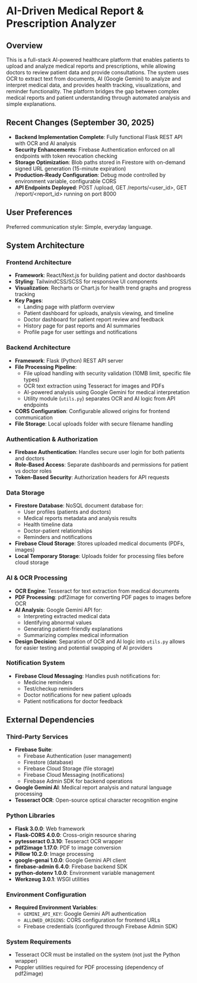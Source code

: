 # AI-Driven Medical Report & Prescription Analyzer

## Overview

This is a full-stack AI-powered healthcare platform that enables patients to upload and analyze medical reports and prescriptions, while allowing doctors to review patient data and provide consultations. The system uses OCR to extract text from documents, AI (Google Gemini) to analyze and interpret medical data, and provides health tracking, visualizations, and reminder functionality. The platform bridges the gap between complex medical reports and patient understanding through automated analysis and simple explanations.

## Recent Changes (September 30, 2025)

- **Backend Implementation Complete**: Fully functional Flask REST API with OCR and AI analysis
- **Security Enhancements**: Firebase Authentication enforced on all endpoints with token revocation checking
- **Storage Optimization**: Blob paths stored in Firestore with on-demand signed URL generation (15-minute expiration)
- **Production-Ready Configuration**: Debug mode controlled by environment variable, configurable CORS
- **API Endpoints Deployed**: POST /upload, GET /reports/<user_id>, GET /report/<report_id> running on port 8000

## User Preferences

Preferred communication style: Simple, everyday language.

## System Architecture

### Frontend Architecture
- **Framework**: React/Next.js for building patient and doctor dashboards
- **Styling**: TailwindCSS/SCSS for responsive UI components
- **Visualization**: Recharts or Chart.js for health trend graphs and progress tracking
- **Key Pages**: 
  - Landing page with platform overview
  - Patient dashboard for uploads, analysis viewing, and timeline
  - Doctor dashboard for patient report review and feedback
  - History page for past reports and AI summaries
  - Profile page for user settings and notifications

### Backend Architecture
- **Framework**: Flask (Python) REST API server
- **File Processing Pipeline**:
  - File upload handling with security validation (10MB limit, specific file types)
  - OCR text extraction using Tesseract for images and PDFs
  - AI-powered analysis using Google Gemini for medical interpretation
  - Utility module (`utils.py`) separates OCR and AI logic from API endpoints
- **CORS Configuration**: Configurable allowed origins for frontend communication
- **File Storage**: Local uploads folder with secure filename handling

### Authentication & Authorization
- **Firebase Authentication**: Handles secure user login for both patients and doctors
- **Role-Based Access**: Separate dashboards and permissions for patient vs doctor roles
- **Token-Based Security**: Authorization headers for API requests

### Data Storage
- **Firestore Database**: NoSQL document database for:
  - User profiles (patients and doctors)
  - Medical reports metadata and analysis results
  - Health timeline data
  - Doctor-patient relationships
  - Reminders and notifications
- **Firebase Cloud Storage**: Stores uploaded medical documents (PDFs, images)
- **Local Temporary Storage**: Uploads folder for processing files before cloud storage

### AI & OCR Processing
- **OCR Engine**: Tesseract for text extraction from medical documents
- **PDF Processing**: pdf2image for converting PDF pages to images before OCR
- **AI Analysis**: Google Gemini API for:
  - Interpreting extracted medical data
  - Identifying abnormal values
  - Generating patient-friendly explanations
  - Summarizing complex medical information
- **Design Decision**: Separation of OCR and AI logic into `utils.py` allows for easier testing and potential swapping of AI providers

### Notification System
- **Firebase Cloud Messaging**: Handles push notifications for:
  - Medicine reminders
  - Test/checkup reminders
  - Doctor notifications for new patient uploads
  - Patient notifications for doctor feedback

## External Dependencies

### Third-Party Services
- **Firebase Suite**:
  - Firebase Authentication (user management)
  - Firestore (database)
  - Firebase Cloud Storage (file storage)
  - Firebase Cloud Messaging (notifications)
  - Firebase Admin SDK for backend operations
- **Google Gemini AI**: Medical report analysis and natural language processing
- **Tesseract OCR**: Open-source optical character recognition engine

### Python Libraries
- **Flask 3.0.0**: Web framework
- **Flask-CORS 4.0.0**: Cross-origin resource sharing
- **pytesseract 0.3.10**: Tesseract OCR wrapper
- **pdf2image 1.17.0**: PDF to image conversion
- **Pillow 10.2.0**: Image processing
- **google-genai 1.0.0**: Google Gemini API client
- **firebase-admin 6.4.0**: Firebase backend SDK
- **python-dotenv 1.0.0**: Environment variable management
- **Werkzeug 3.0.1**: WSGI utilities

### Environment Configuration
- **Required Environment Variables**:
  - `GEMINI_API_KEY`: Google Gemini API authentication
  - `ALLOWED_ORIGINS`: CORS configuration for frontend URLs
  - Firebase credentials (configured through Firebase Admin SDK)

### System Requirements
- Tesseract OCR must be installed on the system (not just the Python wrapper)
- Poppler utilities required for PDF processing (dependency of pdf2image)